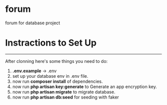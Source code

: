# forum
forum for database project

# Instractions to Set Up
-------------------------
After clonning here's some things you need to do:
1. **.env.example** -> .env
2. set up your database env in .env file.
3. now run **composer install** of dependencies.
4. now run **php artisan key:generate** to Generate an app encryption key.
5. now run **php artisan migrate** to migrate database.
6. now run **php artisan db:seed** for seeding with faker
